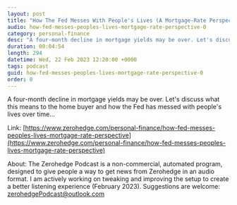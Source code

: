```yaml
---
layout: post
title: "How The Fed Messes With People's Lives (A Mortgage-Rate Perspective)"
audio: how-fed-messes-peoples-lives-mortgage-rate-perspective-0
category: personal-finance
desc: "A four-month decline in mortgage yields may be over. Let's discuss what this means to the home buyer and how the Fed has messed with people's lives over time..."
duration: 00:04:54
length: 294
datetime: Wed, 22 Feb 2023 12:20:00 +0000
tags: podcast
guid: how-fed-messes-peoples-lives-mortgage-rate-perspective-0
order: 0
---
```

A four-month decline in mortgage yields may be over. Let's discuss what this means to the home buyer and how the Fed has messed with people's lives over time...

Link: [https://www.zerohedge.com/personal-finance/how-fed-messes-peoples-lives-mortgage-rate-perspective](https://www.zerohedge.com/personal-finance/how-fed-messes-peoples-lives-mortgage-rate-perspective)

About: The Zerohedge Podcast is a non-commercial, automated program, designed to give people a way to get news from Zerohedge in an audio format.  I am actively working on tweaking and improving the setup to create a better listening experience (February 2023).  Suggestions are welcome: [zerohedgePodcast@outlook.com](mailto:zerohedgePodcast@outlook.com)